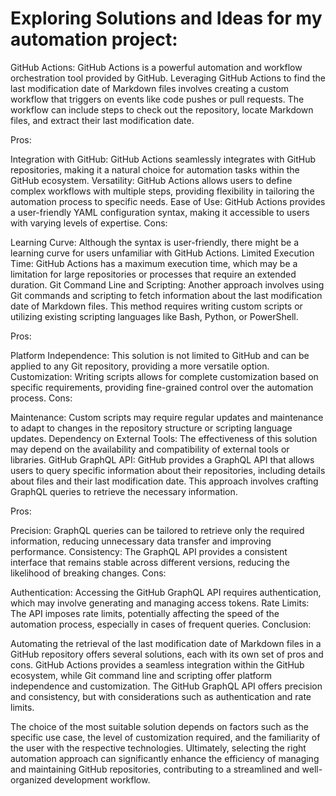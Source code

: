 # Exploring Solutions and Ideas for my automation project:

GitHub Actions:
GitHub Actions is a powerful automation and workflow orchestration tool provided by GitHub. Leveraging GitHub Actions to find the last modification date of Markdown files involves creating a custom workflow that triggers on events like code pushes or pull requests. The workflow can include steps to check out the repository, locate Markdown files, and extract their last modification date.

Pros:

Integration with GitHub: GitHub Actions seamlessly integrates with GitHub repositories, making it a natural choice for automation tasks within the GitHub ecosystem.
Versatility: GitHub Actions allows users to define complex workflows with multiple steps, providing flexibility in tailoring the automation process to specific needs.
Ease of Use: GitHub Actions provides a user-friendly YAML configuration syntax, making it accessible to users with varying levels of expertise.
Cons:

Learning Curve: Although the syntax is user-friendly, there might be a learning curve for users unfamiliar with GitHub Actions.
Limited Execution Time: GitHub Actions has a maximum execution time, which may be a limitation for large repositories or processes that require an extended duration.
Git Command Line and Scripting:
Another approach involves using Git commands and scripting to fetch information about the last modification date of Markdown files. This method requires writing custom scripts or utilizing existing scripting languages like Bash, Python, or PowerShell.

Pros:

Platform Independence: This solution is not limited to GitHub and can be applied to any Git repository, providing a more versatile option.
Customization: Writing scripts allows for complete customization based on specific requirements, providing fine-grained control over the automation process.
Cons:

Maintenance: Custom scripts may require regular updates and maintenance to adapt to changes in the repository structure or scripting language updates.
Dependency on External Tools: The effectiveness of this solution may depend on the availability and compatibility of external tools or libraries.
GitHub GraphQL API:
GitHub provides a GraphQL API that allows users to query specific information about their repositories, including details about files and their last modification date. This approach involves crafting GraphQL queries to retrieve the necessary information.

Pros:

Precision: GraphQL queries can be tailored to retrieve only the required information, reducing unnecessary data transfer and improving performance.
Consistency: The GraphQL API provides a consistent interface that remains stable across different versions, reducing the likelihood of breaking changes.
Cons:

Authentication: Accessing the GitHub GraphQL API requires authentication, which may involve generating and managing access tokens.
Rate Limits: The API imposes rate limits, potentially affecting the speed of the automation process, especially in cases of frequent queries.
Conclusion:

Automating the retrieval of the last modification date of Markdown files in a GitHub repository offers several solutions, each with its own set of pros and cons. GitHub Actions provides a seamless integration within the GitHub ecosystem, while Git command line and scripting offer platform independence and customization. The GitHub GraphQL API offers precision and consistency, but with considerations such as authentication and rate limits.

The choice of the most suitable solution depends on factors such as the specific use case, the level of customization required, and the familiarity of the user with the respective technologies. Ultimately, selecting the right automation approach can significantly enhance the efficiency of managing and maintaining GitHub repositories, contributing to a streamlined and well-organized development workflow.





